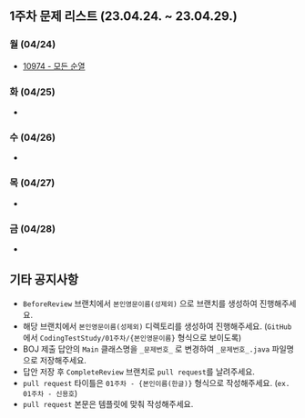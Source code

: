 ## 1주차 문제 리스트 (23.04.24. ~ 23.04.29.)

### **월** (04/24)

- [10974 - 모든 순열](https://www.acmicpc.net/problem/10974) 

### **화** (04/25)

- 

### **수** (04/26)

- 

### **목** (04/27)

- 

### **금** (04/28)

- 


## 기타 공지사항

- `BeforeReview` 브랜치에서 `본인영문이름(성제외)` 으로 브랜치를 생성하여 진행해주세요.
- 해당 브랜치에서 `본인영문이름(성제외)` 디렉토리를 생성하여 진행해주세요.
  (`GitHub` 에서 `CodingTestStudy/01주차/{본인영문이름}` 형식으로 보이도록)
- BOJ 제출 답안의 `Main` 클래스명을 `_문제번호_` 로 변경하여 `_문제번호_.java` 파일명으로 저장해주세요.
- 답안 저장 후 `CompleteReview` 브랜치로 `pull request`를 날려주세요.
- `pull request` 타이틀은 `01주차 - {본인이름(한글)}` 형식으로 작성해주세요. (`ex. 01주차 - 신용호`)
- `pull request` 본문은 템플릿에 맞춰 작성해주세요.
